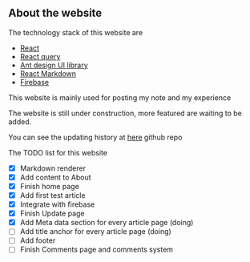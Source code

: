 ## About the website

The technology stack of this website are
- [React](https://react.dev/)
- [React query](https://tanstack.com/query/v3/docs/react/overview)
- [Ant design UI library](https://ant.design/docs/react/introduce/)
- [React Markdown](https://github.com/remarkjs/react-markdown)
- [Firebase](https://firebase.google.com/)

This website is mainly used for posting my note and my experience

The website is still under construction, more featured are waiting to be added.

You can see the updating history at [here](https://github.com/Jiajun-Huang/my-web) github repo

The TODO list for this website

- [x] Markdown renderer
- [x] Add content to About
- [x] Finish home page
- [x] Add first test article
- [x] Integrate with firebase
- [x] Finish Update page
- [x] Add Meta data section for every article page (doing)
- [ ] Add title anchor for every article page (doing)
- [ ] Add footer
- [ ] Finish Comments page and comments system
